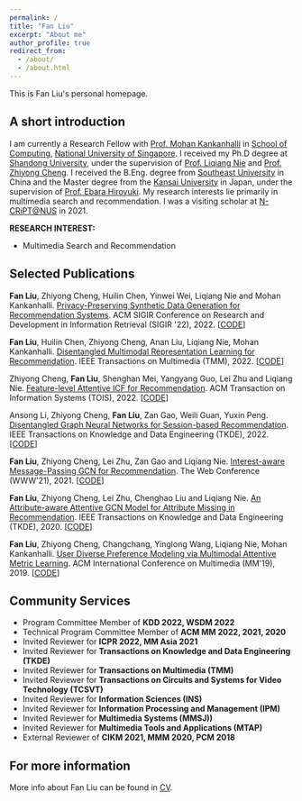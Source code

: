 ```yaml
---
permalink: /
title: "Fan Liu"
excerpt: "About me"
author_profile: true
redirect_from: 
  - /about/
  - /about.html
---
```

This is Fan Liu's personal homepage.

## A short introduction
I am currently a Research Fellow with [Prof. Mohan Kankanhalli](https://www.comp.nus.edu.sg/~mohan/) in [School of Computing](https://www.comp.nus.edu.sg/), [National University of Singapore](https://www.nus.edu.sg/). I received my Ph.D degree at [Shandong University](https://www.sdu.edu.cn/), under the supervision of [Prof. Liqiang Nie](https://liqiangnie.github.io/index.html) and [Prof. Zhiyong Cheng](https://sites.google.com/view/zycheng). I received the B.Eng. degree from [Southeast University](https://www.seu.edu.cn/) in China and the Master degree from the [Kansai University](https://www.kansai-u.ac.jp/) in Japan, under the supervision of [Prof. Ebara Hiroyuki](https://gakujo.kansai-u.ac.jp/profile/en/3b9d26c7eb2cecuf4f1fdf+f7077b.html). My research interests lie primarily in multimedia search and recommendation. I was a visiting scholar at [N-CRiPT@NUS](https://ncript.comp.nus.edu.sg/) in 2021.

<b>RESEARCH INTEREST:</b>
* Multimedia Search and Recommendation


## Selected Publications

**Fan Liu**, Zhiyong Cheng, Huilin Chen, Yinwei Wei, Liqiang Nie and Mohan Kankanhalli. [Privacy-Preserving Synthetic Data Generation for Recommendation Systems](https://dl.acm.org/doi/abs/10.1145/3477495.3532044). ACM SIGIR Conference on Research and Development in Information Retrieval (SIGIR '22), 2022. [[CODE](https://github.com/HuilinChenJN/UPC-SDG)]

**Fan Liu**, Huilin Chen, Zhiyong Cheng, Anan Liu, Liqiang Nie, Mohan Kankanhalli. [Disentangled Multimodal Representation Learning for Recommendation](https://arxiv.org/abs/2203.05406). IEEE Transactions on Multimedia (TMM), 2022. [[CODE](https://github.com/liufancs/DMRL)]

Zhiyong Cheng, **Fan Liu**, Shenghan Mei, Yangyang Guo, Lei Zhu and Liqiang Nie. [Feature-level Attentive ICF for Recommendation](https://arxiv.org/abs/2102.10745). ACM Transaction on Information Systems (TOIS), 2022. [[CODE](https://github.com/liufancs/FLA)]

Ansong Li, Zhiyong Cheng, **Fan Liu**, Zan Gao, Weili Guan, Yuxin Peng. [Disentangled Graph Neural Networks for Session-based Recommendation](https://arxiv.org/abs/2201.03482). IEEE Transactions on Knowledge and Data Engineering (TKDE), 2022. [[CODE](https://github.com/AnsongLi/Disen-GNN)]

**Fan Liu**, Zhiyong Cheng, Lei Zhu, Zan Gao and Liqiang Nie. [Interest-aware Message-Passing GCN for Recommendation](https://arxiv.org/pdf/2102.10044.pdf). The Web Conference (WWW'21), 2021. [[CODE](https://github.com/liufancs/IMP_GCN)]

**Fan Liu**, Zhiyong Cheng, Lei Zhu, Chenghao Liu and Liqiang Nie. [An Attribute-aware Attentive GCN Model for Attribute Missing in Recommendation](https://ieeexplore.ieee.org/document/9272360). IEEE Transactions on Knowledge and Data Engineering (TKDE), 2020. [[CODE](https://github.com/liufancs/a2_gcn)]

**Fan Liu**, Zhiyong Cheng, Changchang, Yinglong Wang, Liqiang Nie, Mohan Kankanhalli. [User Diverse Preference Modeling via Multimodal Attentive Metric Learning](https://arxiv.org/abs/1908.07738). ACM International Conference on Multimedia (MM'19), 2019. [[CODE](https://github.com/liufancs/MAML)]

## Community Services
* Program Committee Member of **KDD 2022, WSDM 2022** 
* Technical Program Committee Member of **ACM MM 2022, 2021, 2020**
* Invited Reviewer for **ICPR 2022, MM Asia 2021**
* Invited Reviewer for **Transactions on Knowledge and Data Engineering (TKDE)**
* Invited Reviewer for **Transactions on Multimedia (TMM)**
* Invited Reviewer for **Transactions on Circuits and Systems for Video Technology
 (TCSVT)**
* Invited Reviewer for **Information Sciences (INS)**
* Invited Reviewer for **Information Processing and Management (IPM)**
* Invited Reviewer for **Multimedia Systems (MMSJ))**
* Invited Reviewer for **Multimedia Tools and Applications (MTAP)**
* External Reviewer of **CIKM 2021, MMM 2020, PCM 2018**


## For more information
More info about Fan Liu can be found in [CV](https://liufancs.github.io/cv/).
